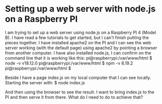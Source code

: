 
# Setting up a web server with node.js on a Raspberry PI

I am trying to set up a web server using node.js on a Raspberry PI 4 (Model B).
I have read a few tutorials to get started, but I can't finish putting the pieces together.
I have installed apache2 on the PI and I can see the web server working (with the default page) using apache2 by pointing a browser from another computer.
I have also installed node.js, I can confirm on the command line that it is working like this:
pi@raspberrypi:/var/www/html $ node -v
v18.12.0
pi@raspberrypi:/var/www/html $ npm -v
8.19.2
pi@raspberrypi:/var/www/html $ 

Beside I have a page index.js on my local computer that I can see locally.
Starting the server with:
$ node index.js

And then using the browser to see the result.
I want to bring index.js to the PI and then serve it from there.
What do I need to do to achieve that?

        